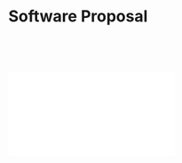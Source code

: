 <h1><b>Software Proposal</b></h1>
<br>

<br><br>
![Diagram](New_308_Software_Proposal-314.pdf)
<br>
